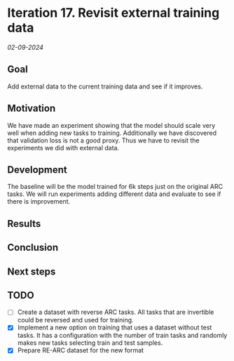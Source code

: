 # Iteration 17. Revisit external training data

_02-09-2024_

## Goal

Add external data to the current training data and see if it improves.

## Motivation

We have made an experiment showing that the model should scale very well when adding new tasks to training.
Additionally we have discovered that validation loss is not a good proxy. Thus we have to revisit the experiments
we did with external data.

## Development

The baseline will be the model trained for 6k steps just on the original ARC tasks. We will run experiments
adding different data and evaluate to see if there is improvement.

## Results

## Conclusion

## Next steps

## TODO

- [ ] Create a dataset with reverse ARC tasks. All tasks that are invertible could be reversed and used for training.
- [x] Implement a new option on training that uses a dataset without test tasks. It has a configuration with the number of train tasks and randomly makes new tasks selecting train and test samples.
- [x] Prepare RE-ARC dataset for the new format
